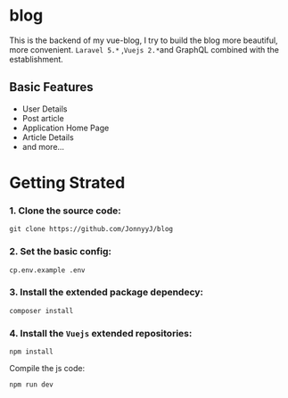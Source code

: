 # blog
This is the backend of my vue-blog, I try to build the blog more beautiful, more convenient. 
`Laravel 5.*` ,`Vuejs 2.*`and GraphQL combined with the establishment.
## Basic Features

- User Details
- Post article
- Application Home Page
- Article Details
- and more...
# Getting Strated
### 1. Clone the source code:
```shell
git clone https://github.com/JonnyyJ/blog
```
### 2. Set the basic config:
```shell
cp.env.example .env
```
### 3. Install the extended package dependecy:
```shell
composer install
```
### 4. Install the `Vuejs` extended repositories:
```shel
npm install
```
Compile the js code: 

```shel
npm run dev
```
